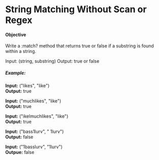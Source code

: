 # String Matching Without Scan or Regex

#### Objective

Write a :match? method that returns true or false if a substring is found within a string.

Input: (string, substring)
Output: true or false

##### Example:

<b>Input:</b> ("likes", "like")</br>
<b>Output:</b> true

<b>Input:</b> ("muchlikes", "like")</br>
<b>Output:</b> true

<b>Input:</b> ("ikelmuchlikes", "like")</br>
<b>Output:</b> true

<b>Input:</b> ("bass1lurv", " 1lurv")</br>
<b>Output:</b> false

<b>Input:</b> ("1basslurv", "1lurv")</br>
<b>Outpue:</b> false
